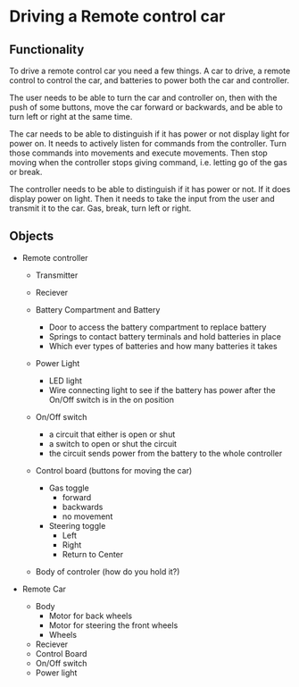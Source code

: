 # Driving a Remote control car

## Functionality
To drive a remote control car you need a few things. A car to drive, a remote control to control the car, and batteries to power both the car and controller.

The user needs to be able to turn the car and controller on, then with the push of some buttons, move the car forward or backwards, and be able to turn left or right at the same time.  

The car needs to be able to distinguish if it has power or not display light for power on. It needs to actively listen for commands from the controller. Turn those commands into movements and execute movements. Then stop moving when the controller stops giving command, i.e. letting go of the gas or break.

The controller needs to be able to distinguish if it has power or not. If it does display power on light. Then it needs to take the input from the user and transmit it to the car. Gas, break, turn left or right.

## Objects
- Remote controller
    - Transmitter
    - Reciever
    - Battery Compartment and Battery
        - Door to access the battery compartment to replace battery
        - Springs to contact battery terminals and hold batteries in place
        - Which ever types of batteries and how many batteries it takes

    - Power Light
        - LED light
        - Wire connecting light to see if the battery has power after the On/Off switch is in the on position
    - On/Off switch
        - a circuit that either is open or shut
        - a switch to open or shut the circuit
        - the circuit sends power from the battery to the whole controller
    - Control board (buttons for moving the car)
        - Gas toggle
            - forward
            - backwards
            - no movement
        - Steering toggle
            - Left
            - Right
            - Return to Center
    - Body of controler (how do you hold it?)

- Remote Car
    - Body
        - Motor for back wheels
        - Motor for steering the front wheels
        - Wheels
    - Reciever
    - Control Board
    - On/Off switch
    - Power light